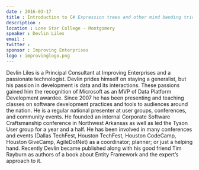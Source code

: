 ```yaml
---
date : 2016-03-17
title : Introduction to C# Expression trees and other mind bending tricks
description : 
location : Lone Star College - Montgomery
speaker : Devlin Liles
email : 
twitter : 
sponsor : Improving Enterprises
logo : improvinglogo.png
---
```


Devlin Liles is a Principal Consultant at Improving Enterprises and a passionate technologist. Devlin prides himself on staying a generalist, but his passion in development is data and its interactions. These passions gained him the recognition of Microsoft as an MVP of Data Platform Development awardee. Since 2007 he has been presenting and teaching classes on software development practices and tools to audiences around the nation. He is a regular national presenter at user groups, conferences, and community events. He founded an internal Corporate Software Craftsmanship conference in Northwest Arkansas as well as led the Tyson User group for a year and a half. He has been involved in many conferences and events (Dallas TechFest, Houston TechFest, Houston CodeCamp, Houston GiveCamp, AgileDotNet) as a coordinator; planner; or just a helping hand. Recently Devlin became published along with his good friend Tim Rayburn as authors of a book about Entity Framework and the expert’s approach to it.
